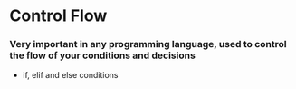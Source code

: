# Control Flow
### Very important in any programming language, used to control the flow of your conditions and decisions
- if, elif and else conditions

